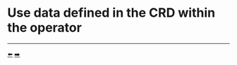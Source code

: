 # Use data defined in the CRD within the operator


<hr>
<a href="../05-understand-the-new-operator-by-adding-logs/README.md">⬅️</a>
<a href="../07-deploy-your-website-from-the-operator/README.md">➡️</a>
